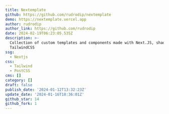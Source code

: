 ```yaml
---
title: Nextemplate
github: https://github.com/rudrodip/nextemplate
demo: https://nextemplate.vercel.app
author: rudrodip
author_link: https://github.com/rudrodip
date: 2024-02-19T06:23:05.535Z
description: >-
  Collection of custom templates and components made with Next.JS, shadcn/ui and
  TailwindCSS
ssg:
  - Nextjs
css:
  - Tailwind
  - PostCSS
cms: []
category: []
draft: false
publish_date: '2024-01-12T13:32:23Z'
update_date: '2024-01-16T18:36:01Z'
github_star: 14
github_fork: 1
---
```

